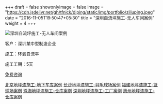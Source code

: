 +++
draft = false
showonlyimage = false
image = "https://cdn.jsdelivr.net/gh/tfnick/diping/static/img/portfolio/ziliuping.jpeg"
date = "2016-11-05T19:50:47+05:30"
title = "深圳自流坪施工-无人车间案例"
weight = 4
+++

![深圳自流坪施工-无人车间案例](https://cdn.jsdelivr.net/gh/tfnick/diping/static/img/portfolio/ziliuping.jpeg)


客户：深圳某中型制造企业

施工：环氧自流平

施工工期：5天

[免费咨询](/contact/)

[北京地坪漆施工-地下车库案例](/portfolio/work9/)
[长沙地坪漆施工-羽毛球场案例](/portfolio/work8/)
[福建地坪漆施工-篮球场案例](/portfolio/work7/)
[珠海地坪漆施工-仓库案例](/portfolio/work4/)
[深圳地坪漆施工-工厂案例](/portfolio/work3/)
[惠州地坪漆施工-仓库案例](/portfolio/work2/)
 
